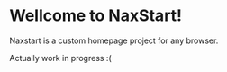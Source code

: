 <h1>Wellcome to NaxStart!</h1>
Naxstart is a custom homepage project for any browser.

Actually work in progress :(
